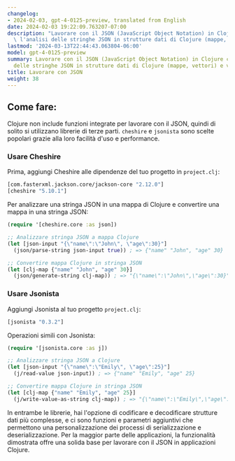 ```yaml
---
changelog:
- 2024-02-03, gpt-4-0125-preview, translated from English
date: 2024-02-03 19:22:09.763207-07:00
description: "Lavorare con il JSON (JavaScript Object Notation) in Clojure comporta\
  \ l'analisi delle stringhe JSON in strutture dati di Clojure (mappe, vettori) e\u2026"
lastmod: '2024-03-13T22:44:43.063804-06:00'
model: gpt-4-0125-preview
summary: Lavorare con il JSON (JavaScript Object Notation) in Clojure comporta l'analisi
  delle stringhe JSON in strutture dati di Clojure (mappe, vettori) e viceversa.
title: Lavorare con JSON
weight: 38
---
```


## Come fare:
Clojure non include funzioni integrate per lavorare con il JSON, quindi di solito si utilizzano librerie di terze parti. `cheshire` e `jsonista` sono scelte popolari grazie alla loro facilità d'uso e performance.

### Usare Cheshire
Prima, aggiungi Cheshire alle dipendenze del tuo progetto in `project.clj`:
```clj
[com.fasterxml.jackson.core/jackson-core "2.12.0"]
[cheshire "5.10.1"]
```

Per analizzare una stringa JSON in una mappa di Clojure e convertire una mappa in una stringa JSON:

```clj
(require '[cheshire.core :as json])

;; Analizzare stringa JSON a mappa Clojure
(let [json-input "{\"name\":\"John\", \"age\":30}"]
  (json/parse-string json-input true)) ; => {"name" "John", "age" 30}

;; Convertire mappa Clojure in stringa JSON
(let [clj-map {"name" "John", "age" 30}]
  (json/generate-string clj-map)) ; => "{\"name\":\"John\",\"age\":30}"
```

### Usare Jsonista
Aggiungi Jsonista al tuo progetto `project.clj`:
```clj
[jsonista "0.3.2"]
```

Operazioni simili con Jsonista:

```clj
(require '[jsonista.core :as j])

;; Analizzare stringa JSON a Clojure
(let [json-input "{\"name\":\"Emily\", \"age\":25}"]
  (j/read-value json-input)) ; => {"name" "Emily", "age" 25}

;; Convertire mappa Clojure in stringa JSON
(let [clj-map {"name" "Emily", "age" 25}]
  (j/write-value-as-string clj-map)) ; => "{\"name\":\"Emily\",\"age\":25}"
```

In entrambe le librerie, hai l'opzione di codificare e decodificare strutture dati più complesse, e ci sono funzioni e parametri aggiuntivi che permettono una personalizzazione dei processi di serializzazione e deserializzazione. Per la maggior parte delle applicazioni, la funzionalità dimostrata offre una solida base per lavorare con il JSON in applicazioni Clojure.

